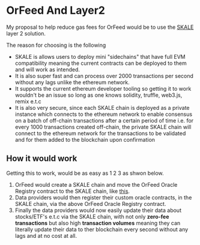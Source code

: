 # OrFeed And Layer2

My proposal to help reduce gas fees for OrFeed would be to use the [SKALE](https://skale.network/docs/) layer 2 solution.

The reason for choosing is the following

- SKALE is allows users to deploy mini "sidechains" that have full EVM compatibility meaning the current contracts can be deployed to them and will work as intended.
- It is also super fast and can process over 2000 transactions per second without any lags unlike the ethereum network.
- It supports the current ethereum developer tooling so getting it to work wouldn't be an issue so long as one knows solidity, truffle, web3.js, remix e.t.c
- It is also very secure, since each SKALE chain is deployed as a private instance which connects to the ethereum network to enable consensus on a batch of off-chain transactions after a certain period of time i.e. for every 1000 transactions created off-chain, the private SKALE chain will connect to the ethereum network for the transactions to be validated and for them added to the blockchain upon confirmation

## How it would work

Getting this to work, would be as easy as 1 2 3 as shwon below.

1. OrFeed would create a SKALE chain and move the OrFeed Oracle Registry contract to the SKALE chain, like [this](https://skale.network/docs/developers/getting-started/beginner).
2. Data providers would then register their custom oracle contracts, in the SKALE chain, via the above OrFeed Oracle Registry contract.
3. Finally the data providers would now easily update their data about stocks/ETF's e.t.c via the SKALE chain, with not only __zero-fee transactions__ but also high __transaction volumes__ meaning they can literally update their data to ther blockchain every second without any lags and at no cost at all.




